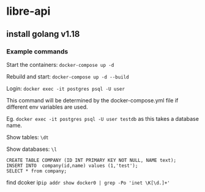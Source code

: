 # libre-api

## install golang v1.18

### Example commands

Start the containers: `docker-compose up -d`

Rebuild and start: `docker-compose up -d --build`

Login: `docker exec -it postgres psql -U user`

This command will be determined by the docker-compose.yml file if different env variables are used.

Eg. `docker exec -it postgres psql -U user testdb` as this takes a database name.

Show tables: `\dt`

Show databases: `\l`

```
CREATE TABLE COMPANY (ID INT PRIMARY KEY NOT NULL, NAME text);
INSERT INTO  company(id,name) values (1,'test');
SELECT * from company;
```


find dcoker ip```ip addr show docker0 | grep -Po 'inet \K[\d.]+'```